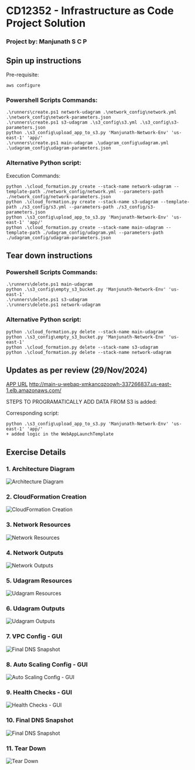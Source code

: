 # CD12352 - Infrastructure as Code Project Solution
### Project by: Manjunath S C P

## Spin up instructions

Pre-requisite: 
    
    aws configure

### Powershell Scripts Commands:

    .\runners\create.ps1 network-udagram .\network_config\network.yml .\network_config\network-parameters.json
    .\runners\create.ps1 s3-udagram .\s3_config\s3.yml .\s3_config\s3-parameters.json
    python .\s3_config\upload_app_to_s3.py 'Manjunath-Network-Env' 'us-east-1' 'app/'
    .\runners\create.ps1 main-udagram .\udagram_config\udagram.yml .\udagram_config\udagram-parameters.json

### Alternative Python script:

Execution Commands:

    python .\cloud_formation.py create --stack-name network-udagram --template-path ./network_config/network.yml --parameters-path ./network_config/network-parameters.json
    python .\cloud_formation.py create --stack-name s3-udagram --template-path ./s3_config/s3.yml --parameters-path ./s3_config/s3-parameters.json
    python .\s3_config\upload_app_to_s3.py 'Manjunath-Network-Env' 'us-east-1' 'app/'
    python .\cloud_formation.py create --stack-name main-udagram --template-path ./udagram_config/udagram.yml --parameters-path ./udagram_config/udagram-parameters.json

## Tear down instructions
### Powershell Scripts Commands:

    .\runners\delete.ps1 main-udagram
    python .\s3_config\empty_s3_bucket.py 'Manjunath-Network-Env' 'us-east-1'
    .\runners\delete.ps1 s3-udagram
    .\runners\delete.ps1 network-udagram

### Alternative Python script:

    python .\cloud_formation.py delete --stack-name main-udagram
    python .\s3_config\empty_s3_bucket.py 'Manjunath-Network-Env' 'us-east-1'
    python .\cloud_formation.py delete --stack-name s3-udagram
    python .\cloud_formation.py delete --stack-name network-udagram


## Updates as per review (29/Nov/2024)

[APP URL](http://main-u-webap-xmkancqzoowh-337266837.us-east-1.elb.amazonaws.com/) http://main-u-webap-xmkancqzoowh-337266837.us-east-1.elb.amazonaws.com/

STEPS TO PROGRAMATICALLY ADD DATA FROM S3 is added:

Corresponding script:

    python .\s3_config\upload_app_to_s3.py 'Manjunath-Network-Env' 'us-east-1' 'app/'
    + added logic in the WebAppLaunchTemplate

## Exercise Details
### 1. Architecture Diagram

![Architecture Diagram](evidences/00_Infrastructure_Diagram.drawio.png)

### 2. CloudFormation Creation

![CloudFormation Creation](evidences/01_CloudFormation_Creation.png)

### 3. Network Resources

![Network Resources](evidences/02_network_resources.png)

### 4. Network Outputs

![Network Outputs](evidences/03_network_outputs.png)

### 5. Udagram Resources

![Udagram Resources](evidences/04_udagram_resources.png)

### 6. Udagram Outputs

![Udagram Outputs](evidences/05_udagram_outputs.png)

### 7. VPC Config - GUI

![Final DNS Snapshot](evidences/a1_key_snaps_vpc_config.png)

### 8. Auto Scaling Config - GUI

![Auto Scaling Config - GUI](evidences/a1_key_snaps_auto_Scaling_config.png)

### 9. Health Checks - GUI

![Health Checks - GUI](evidences/a1_key_snaps_health_check.png)

### 10. Final DNS Snapshot

![Final DNS Snapshot](evidences/06_final_dns_name.png)

### 11. Tear Down

![Tear Down](evidences/07_tear_down_completed.png)


